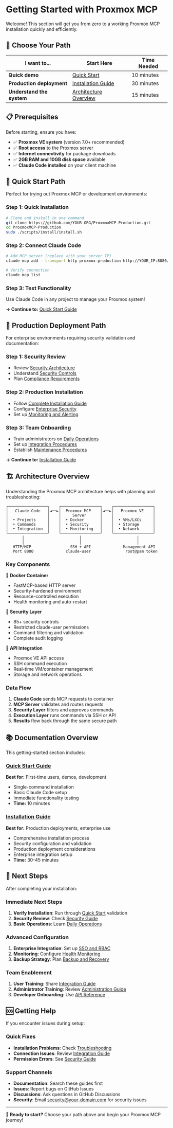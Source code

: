 # Getting Started with Proxmox MCP

Welcome! This section will get you from zero to a working Proxmox MCP installation quickly and efficiently.

## 🎯 Choose Your Path

| I want to... | Start Here | Time Needed |
|--------------|------------|-------------|
| **Quick demo** | [Quick Start](quick-start.md) | 10 minutes |
| **Production deployment** | [Installation Guide](installation.md) | 30 minutes |
| **Understand the system** | [Architecture Overview](#architecture-overview) | 15 minutes |

## 📋 Prerequisites

Before starting, ensure you have:
- ✅ **Proxmox VE system** (version 7.0+ recommended)
- ✅ **Root access** to the Proxmox server
- ✅ **Internet connectivity** for package downloads
- ✅ **2GB RAM and 10GB disk space** available
- ✅ **Claude Code installed** on your client machine

## 🚀 Quick Start Path

Perfect for trying out Proxmox MCP or development environments:

### Step 1: Quick Installation
```bash
# Clone and install in one command
git clone https://github.com/YOUR-ORG/ProxmoxMCP-Production.git
cd ProxmoxMCP-Production
sudo ./scripts/install/install.sh
```

### Step 2: Connect Claude Code
```bash
# Add MCP server (replace with your server IP)
claude mcp add --transport http proxmox-production http://YOUR_IP:8080/api/mcp

# Verify connection
claude mcp list
```

### Step 3: Test Functionality
Use Claude Code in any project to manage your Proxmox system!

**→ Continue to:** [Quick Start Guide](quick-start.md)

## 🏢 Production Deployment Path

For enterprise environments requiring security validation and documentation:

### Step 1: Security Review
- Review [Security Architecture](../security/security-guide.md)
- Understand [Security Controls](../security/enhanced-sudoers.md)
- Plan [Compliance Requirements](../security/compliance.md)

### Step 2: Production Installation
- Follow [Complete Installation Guide](installation.md)
- Configure [Enterprise Security](../security/best-practices.md)
- Set up [Monitoring and Alerting](../administration/README.md)

### Step 3: Team Onboarding
- Train administrators on [Daily Operations](../administration/daily-operations.md)
- Set up [Integration Procedures](../integration/README.md)
- Establish [Maintenance Procedures](../administration/README.md)

**→ Continue to:** [Installation Guide](installation.md)

## 🏗️ Architecture Overview

Understanding the Proxmox MCP architecture helps with planning and troubleshooting:

```
┌─────────────────┐    ┌─────────────────┐    ┌─────────────────┐
│   Claude Code   │◄──►│  Proxmox MCP    │◄──►│   Proxmox VE    │
│                 │    │     Server      │    │                 │
│  • Projects     │    │  • Docker       │    │  • VMs/LXCs     │
│  • Commands     │    │  • Security     │    │  • Storage      │
│  • Integration  │    │  • Monitoring   │    │  • Network      │
└─────────────────┘    └─────────────────┘    └─────────────────┘
       │                        │                        │
       │                        │                        │
   HTTP/MCP                 SSH + API              Management API
   Port 8080              claude-user               root@pam token
```

### Key Components

**🐳 Docker Container**
- FastMCP-based HTTP server
- Security-hardened environment
- Resource-controlled execution
- Health monitoring and auto-restart

**🔐 Security Layer**
- 85+ security controls
- Restricted claude-user permissions
- Command filtering and validation
- Complete audit logging

**🔌 API Integration**
- Proxmox VE API access
- SSH command execution
- Real-time VM/container management
- Storage and network operations

### Data Flow

1. **Claude Code** sends MCP requests to container
2. **MCP Server** validates and routes requests
3. **Security Layer** filters and approves commands
4. **Execution Layer** runs commands via SSH or API
5. **Results** flow back through the same secure path

## 📚 Documentation Overview

This getting-started section includes:

### [Quick Start Guide](quick-start.md)
**Best for:** First-time users, demos, development
- Single-command installation
- Basic Claude Code setup
- Immediate functionality testing
- **Time:** 10 minutes

### [Installation Guide](installation.md)
**Best for:** Production deployments, enterprise use
- Comprehensive installation process
- Security configuration and validation
- Production deployment considerations
- Enterprise integration setup
- **Time:** 30-45 minutes

## 🔄 Next Steps

After completing your installation:

### Immediate Next Steps
1. **Verify Installation**: Run through [Quick Start](quick-start.md) validation
2. **Security Review**: Check [Security Guide](../security/security-guide.md)
3. **Basic Operations**: Learn [Daily Operations](../administration/daily-operations.md)

### Advanced Configuration
1. **Enterprise Integration**: Set up [SSO and RBAC](../integration/README.md)
2. **Monitoring**: Configure [Health Monitoring](../administration/README.md)
3. **Backup Strategy**: Plan [Backup and Recovery](../administration/README.md)

### Team Enablement
1. **User Training**: Share [Integration Guide](../integration/README.md)
2. **Administrator Training**: Review [Administration Guide](../administration/README.md)
3. **Developer Onboarding**: Use [API Reference](../reference/README.md)

## 🆘 Getting Help

If you encounter issues during setup:

### Quick Fixes
- **Installation Problems**: Check [Troubleshooting](../administration/troubleshooting.md)
- **Connection Issues**: Review [Integration Guide](../integration/claude-code-setup.md)
- **Permission Errors**: See [Security Guide](../security/security-guide.md)

### Support Channels
- **Documentation**: Search these guides first
- **Issues**: Report bugs on GitHub Issues
- **Discussions**: Ask questions in GitHub Discussions
- **Security**: Email security@your-domain.com for security issues

---

**🎉 Ready to start?** Choose your path above and begin your Proxmox MCP journey!